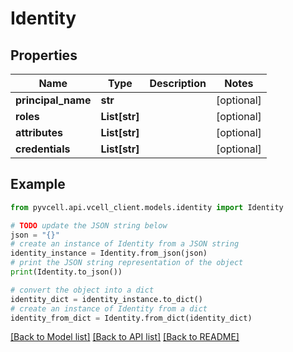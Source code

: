 # Identity

## Properties

| Name               | Type          | Description | Notes      |
| ------------------ | ------------- | ----------- | ---------- |
| **principal_name** | **str**       |             | [optional] |
| **roles**          | **List[str]** |             | [optional] |
| **attributes**     | **List[str]** |             | [optional] |
| **credentials**    | **List[str]** |             | [optional] |

## Example

```python
from pyvcell.api.vcell_client.models.identity import Identity

# TODO update the JSON string below
json = "{}"
# create an instance of Identity from a JSON string
identity_instance = Identity.from_json(json)
# print the JSON string representation of the object
print(Identity.to_json())

# convert the object into a dict
identity_dict = identity_instance.to_dict()
# create an instance of Identity from a dict
identity_from_dict = Identity.from_dict(identity_dict)
```

[[Back to Model list]](../README.md#documentation-for-models) [[Back to API list]](../README.md#documentation-for-api-endpoints) [[Back to README]](../README.md)
